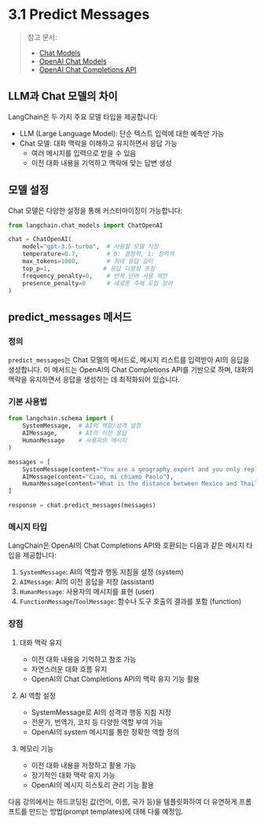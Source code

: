 # 3.1 Predict Messages

> 참고 문서:
> - [Chat Models](https://python.langchain.com/docs/modules/model_io/chat_models/)
> - [OpenAI Chat Models](https://python.langchain.com/docs/integrations/chat/openai/)
> - [OpenAI Chat Completions API](https://platform.openai.com/docs/api-reference/chat)

## LLM과 Chat 모델의 차이
LangChain은 두 가지 주요 모델 타입을 제공합니다:
- LLM (Large Language Model): 단순 텍스트 입력에 대한 예측만 가능
- Chat 모델: 대화 맥락을 이해하고 유지하면서 응답 가능
  - 여러 메시지를 입력으로 받을 수 있음
  - 이전 대화 내용을 기억하고 맥락에 맞는 답변 생성

## 모델 설정
Chat 모델은 다양한 설정을 통해 커스터마이징이 가능합니다:
```python
from langchain.chat_models import ChatOpenAI

chat = ChatOpenAI(
    model="gpt-3.5-turbo",  # 사용할 모델 지정
    temperature=0.7,        # 0: 결정적, 1: 창의적
    max_tokens=1000,        # 최대 응답 길이
    top_p=1,               # 응답 다양성 조절
    frequency_penalty=0,    # 반복 단어 사용 제한
    presence_penalty=0      # 새로운 주제 도입 장려
)
```

## predict_messages 메서드
### 정의
`predict_messages`는 Chat 모델의 메서드로, 메시지 리스트를 입력받아 AI의 응답을 생성합니다. 이 메서드는 OpenAI의 Chat Completions API를 기반으로 하며, 대화의 맥락을 유지하면서 응답을 생성하는 데 최적화되어 있습니다.

### 기본 사용법
```python
from langchain.schema import (
    SystemMessage,  # AI의 역할/성격 설정
    AIMessage,      # AI의 이전 응답
    HumanMessage    # 사용자의 메시지
)

messages = [
    SystemMessage(content="You are a geography expert and you only reply in Italian"),
    AIMessage(content="Ciao, mi chiamo Paolo"),
    HumanMessage(content="What is the distance between Mexico and Thailand?")
]

response = chat.predict_messages(messages)
```

### 메시지 타입
LangChain은 OpenAI의 Chat Completions API와 호환되는 다음과 같은 메시지 타입을 제공합니다:
1. `SystemMessage`: AI의 역할과 행동 지침을 설정 (system)
2. `AIMessage`: AI의 이전 응답을 저장 (assistant)
3. `HumanMessage`: 사용자의 메시지를 표현 (user)
4. `FunctionMessage`/`ToolMessage`: 함수나 도구 호출의 결과를 포함 (function)

### 장점
1. 대화 맥락 유지
   - 이전 대화 내용을 기억하고 참조 가능
   - 자연스러운 대화 흐름 유지
   - OpenAI의 Chat Completions API의 맥락 유지 기능 활용

2. AI 역할 설정
   - SystemMessage로 AI의 성격과 행동 지침 지정
   - 전문가, 번역가, 코치 등 다양한 역할 부여 가능
   - OpenAI의 system 메시지를 통한 정확한 역할 정의

3. 메모리 기능
   - 이전 대화 내용을 저장하고 활용 가능
   - 장기적인 대화 맥락 유지 가능
   - OpenAI의 메시지 히스토리 관리 기능 활용

다음 강의에서는 하드코딩된 값(언어, 이름, 국가 등)을 템플릿화하여 더 유연하게 프롬프트를 만드는 방법(prompt templates)에 대해 다룰 예정임.